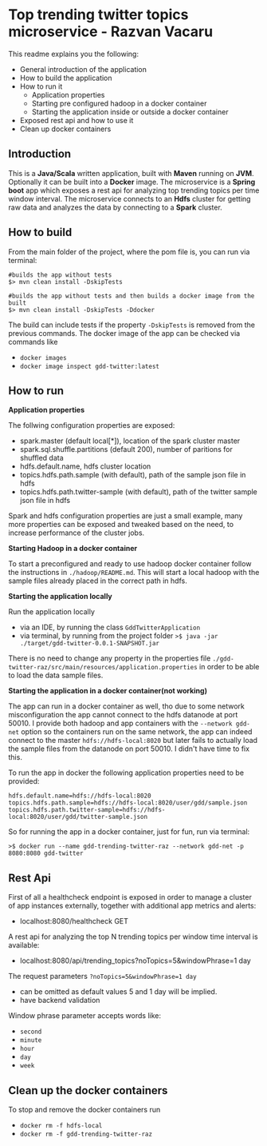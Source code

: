 # Top trending twitter topics microservice - Razvan Vacaru
This readme explains you the following:
- General introduction of the application
- How to build the application
- How to run it
    - Application properties
    - Starting pre configured hadoop in a docker container
    - Starting the application inside or outside a docker container
- Exposed rest api and how to use it
- Clean up docker containers


## Introduction
This is a **Java/Scala** written application, built with **Maven** running on **JVM**. Optionally it can be built into a **Docker** image.
The microservice is a **Spring boot** app which exposes a rest api for analyzing top trending topics per time window interval.
The microservice connects to an **Hdfs** cluster for getting raw data and analyzes the data by connecting to a **Spark** cluster.


## How to build 
From the main folder of the project, where the pom file is, you can run via terminal:
```
#builds the app without tests
$> mvn clean install -DskipTests

#builds the app without tests and then builds a docker image from the built
$> mvn clean install -DskipTests -Ddocker
```

The build can include tests if the property `-DskipTests` is removed from the previous commands.
The docker image of the app can be checked via commands like
 - `docker images` 
 - `docker image inspect gdd-twitter:latest` 
 
 
## How to run 

**Application properties**

The follwing configuration properties are exposed:
- spark.master (default local[*]), location of the spark cluster master
- spark.sql.shuffle.partitions (default 200), number of paritions for shuffled data
- hdfs.default.name, hdfs cluster location 
- topics.hdfs.path.sample (with default), path of the sample json file in hdfs
- topics.hdfs.path.twitter-sample (with default), path of the twitter sample json file in hdfs

Spark and hdfs configuration properties are just a small example, many more properties can be exposed 
and tweaked based on the need, to increase performance of the cluster jobs.

**Starting Hadoop in a docker container**

To start a preconfigured and ready to use hadoop docker container follow the instructions in `./hadoop/README.md`.
This will start a local hadoop with the sample files already placed in the correct path in hdfs.

**Starting the application locally**

Run the application locally
 - via an IDE, by running the class `GddTwitterApplication`
 - via terminal, by running from the project folder `>$ java -jar ./target/gdd-twitter-0.0.1-SNAPSHOT.jar`
 
There is no need to change any property in the properties file `./gdd-twitter-raz/src/main/resources/application.properties` 
in order to be able to load the data sample files.
 
**Starting the application in a docker container(not working)**
 
The app can run in a docker container as well, tho due to some network misconfiguration the app cannot 
connect to the hdfs datanode at port 50010. I provide both hadoop and app containers with the `--network gdd-net` 
option so the containers run on the same network, the app can indeed connect to the master `hdfs://hdfs-local:8020` but later 
fails to actually load the sample files from the datanode on port 50010. I didn't have time to fix this.

To run the app in docker the following application properties need to be provided:
```
hdfs.default.name=hdfs://hdfs-local:8020
topics.hdfs.path.sample=hdfs://hdfs-local:8020/user/gdd/sample.json
topics.hdfs.path.twitter-sample=hdfs://hdfs-local:8020/user/gdd/twitter-sample.json
```
So for running the app in a docker container, just for fun, run via terminal:

`>$ docker run --name gdd-trending-twitter-raz --network gdd-net -p 8080:8080 gdd-twitter`
 
 
## Rest Api
First of all a healthcheck endpoint is exposed in order to manage a cluster of app instances externally, 
together with additional app metrics and alerts:
- localhost:8080/healthcheck GET

A rest api for analyzing the top N trending topics per window time interval is available:
- localhost:8080/api/trending_topics?noTopics=5&windowPhrase=1 day

The request parameters `?noTopics=5&windowPhrase=1 day`
 - can be omitted as default values 5 and 1 day will be implied.
 - have backend validation

Window phrase parameter accepts words like:
- `second`
- `minute`
- `hour`
- `day` 
- `week`

## Clean up the docker containers
To stop and remove the docker containers run
 - `docker rm -f hdfs-local`
 - `docker rm -f gdd-trending-twitter-raz`
